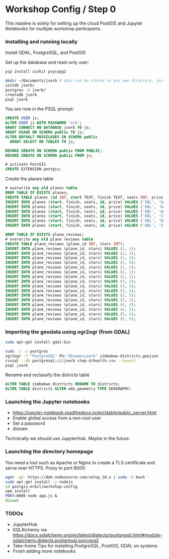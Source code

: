 # Workshop Config / Step 0

This readme is solely for setting up the cloud PostGIS and Jupyter Notebooks
for multiple workshop participants.

### Installing and running locally

Install GDAL, PostgreSQL, and PostGIS

Set up the database and read-only user:

```bash
pip install csvkit psycopg2

mkdir ~/Documents/jserb # data can be stored in any new directory, just be consistent
initdb jserb/
postgres -D jserb/
createdb jserb
psql jserb
```

You are now in the PSQL prompt:

```sql
CREATE USER js;
ALTER USER js WITH PASSWORD 'erb';
GRANT CONNECT ON DATABASE jserb TO js;
GRANT USAGE ON SCHEMA public TO js;
ALTER DEFAULT PRIVILEGES IN SCHEMA public
  GRANT SELECT ON TABLES TO js;

REVOKE CREATE ON SCHEMA public FROM PUBLIC;
REVOKE CREATE ON SCHEMA public FROM js;

# activate PostGIS
CREATE EXTENSION postgis;
```

Create the planes table

```sql
# overwrite any old planes table
DROP TABLE IF EXISTS planes;
CREATE TABLE planes (id INT, start TEXT, finish TEXT, seats INT, price FLOAT);
INSERT INTO planes (start, finish, seats, id, price) VALUES ('EBL', 'Gaziantep', 100, 1, 100);
INSERT INTO planes (start, finish, seats, id, price) VALUES ('EBL', 'Dubai', 60, 2, 200);
INSERT INTO planes (start, finish, seats, id, price) VALUES ('EBL', 'Amman', 25, 3, 150);
INSERT INTO planes (start, finish, seats, id, price) VALUES ('EBL', 'Istanbul', 44, 4, 250);
INSERT INTO planes (start, finish, seats, id, price) VALUES ('EBL', 'Dubai', 11, 5, 300);
INSERT INTO planes (start, finish, seats, id, price) VALUES ('EBL', 'Istanbul', 0, 6, 350);

DROP TABLE IF EXISTS plane_reviews;
# overwrite any old plane reviews table
CREATE TABLE plane_reviews (plane_id INT, stars INT);
INSERT INTO plane_reviews (plane_id, stars) VALUES (1, 1);
INSERT INTO plane_reviews (plane_id, stars) VALUES (2, 2);
INSERT INTO plane_reviews (plane_id, stars) VALUES (1, 3);
INSERT INTO plane_reviews (plane_id, stars) VALUES (2, 4);
INSERT INTO plane_reviews (plane_id, stars) VALUES (1, 5);
INSERT INTO plane_reviews (plane_id, stars) VALUES (2, 1);
INSERT INTO plane_reviews (plane_id, stars) VALUES (3, 1);
INSERT INTO plane_reviews (plane_id, stars) VALUES (3, 2);
INSERT INTO plane_reviews (plane_id, stars) VALUES (3, 3);
INSERT INTO plane_reviews (plane_id, stars) VALUES (3, 4);
INSERT INTO plane_reviews (plane_id, stars) VALUES (3, 5);
INSERT INTO plane_reviews (plane_id, stars) VALUES (3, 1);
INSERT INTO plane_reviews (plane_id, stars) VALUES (4, 4);
INSERT INTO plane_reviews (plane_id, stars) VALUES (4, 5);
INSERT INTO plane_reviews (plane_id, stars) VALUES (5, 4);
INSERT INTO plane_reviews (plane_id, stars) VALUES (5, 5);
```

### Importing the geodata using ogr2ogr (from GDAL)

```bash
sudo apt-get install gdal-bin

sudo -i -u postgres
ogr2ogr -f "PostgreSQL" PG:"dbname=jserb" zimbabwe-districts.geojson
csvsql --db postgresql:///jserb step-4/health.csv --insert
psql jserb
```

Rename and reclassify the districts table

```sql
ALTER TABLE zimbabwe_districts RENAME TO districts;
ALTER TABLE districts ALTER wkb_geometry TYPE GEOGRAPHY;
```

### Launching the Jupyter notebooks

- https://jupyter-notebook.readthedocs.io/en/stable/public_server.html
- Enable global access from a non-root user
- Set a password
- disown

Technically we should use JupyterHub. Maybe in the future.

### Launching the directory homepage

You need a tool such as Apache or Nginx to create a TLS certificate
and serve over HTTPS. Proxy to port 8000:

```bash
wget -qO- https://deb.nodesource.com/setup_10.x | sudo -E bash -
sudo apt-get install -y nodejs
cd postgis-erbil/workshop-config
npm install
PORT=8000 node app.js &
disown
```

### TODOs

- JupyterHub
- SQLAlchemy via https://docs.sqlalchemy.org/en/latest/dialects/postgresql.html#module-sqlalchemy.dialects.postgresql.psycopg2
- Take-home Tips for installing PostgreSQL, PostGIS, GDAL on systems
- Finish adding more notebooks
